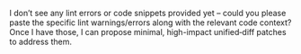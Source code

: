 I don’t see any lint errors or code snippets provided yet – could you please paste the specific lint warnings/errors along with the relevant code context? Once I have those, I can propose minimal, high-impact unified‐diff patches to address them.